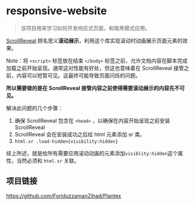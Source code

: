 # responsive-website

> 该项目用来学习如何开发响应式页面，和暗黑模式应用。

[ScrollReveal](https://scrollrevealjs.org/) 顾名思义**滚动展示**，利用这个库实现滚动时动画展示页面元素的效果。

Note：将 `<script>` 标签放在结束 `</body>` 标签之前，允许文档内容在脚本完成加载之前开始呈现。通常这对性能有好处，但这也意味着在 ScrollReveal 接管之前，内容可以短暂可见。这最终可能导致页面闪烁的问题。

**所以需要做的是在 ScrollReveal 接管内容之前使得需要滚动展示的内容先不可见。**

解决此问题的几个步骤：

1. 确保 ScrollReveal 包含在 `<head>` ，以确保在内容开始呈现之前安装 ScrollReveal
2. ScrollReveal 会在安装成功之后给 html 元素添加 sr 类。
3. `html.sr .load-hidden{visibility:hidden}`

综上所述，就是给所有需要应用滚动动画的元素添加`visiblity:hidden`这个属性，当然必须和 `html.sr` 关联。

## 项目链接

https://github.com/ForiduzzamanZihad/Plantex
